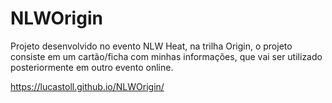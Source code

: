 # NLWOrigin
Projeto desenvolvido no evento NLW Heat, na trilha Origin, o projeto consiste em um cartão/ficha com minhas informações, que vai ser utilizado posteriormente em outro evento online.

https://lucastoll.github.io/NLWOrigin/
